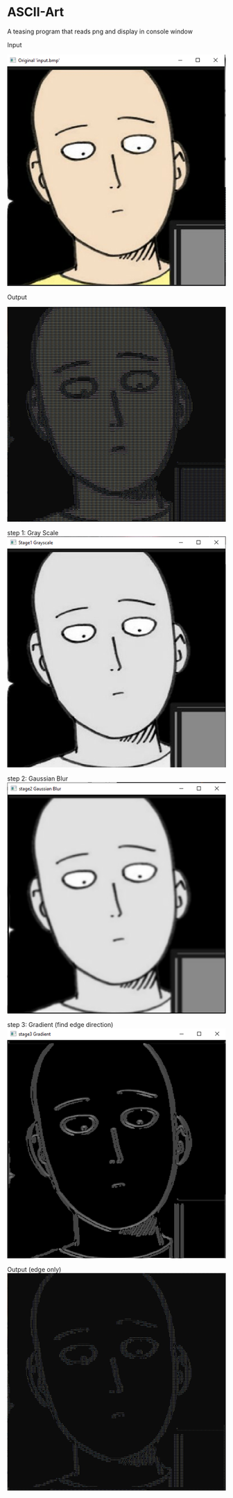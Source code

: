 # ASCII-Art
 A teasing program that reads png and display in console window

 
 Input
 
  ![](GreenScreen/output1.png)

  
 Output
 
  ![](GreenScreen/output6.png)
  
  
 step 1: Gray Scale
  ![](GreenScreen/output2.png)
  
 step 2: Gaussian Blur
  ![](GreenScreen/output3.png)
  
 step 3: Gradient (find edge direction)
  ![](GreenScreen/output4.png)

 Output (edge only) 
  ![](GreenScreen/output5.png)
  
   
